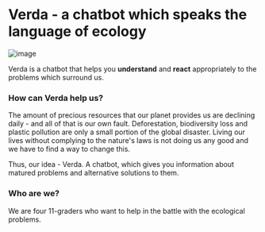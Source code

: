 # Verda - a chatbot which speaks the language of ecology

![image](https://user-images.githubusercontent.com/36764968/110909706-12eee800-8319-11eb-9ece-c281c4b45409.png)

Verda is a chatbot that helps you **understand** and **react** appropriately to the problems which surround us.

### How can Verda help us?

The amount of precious resources that our planet provides us are declining daily - and all of that is our own fault. Deforestation, biodiversity loss and plastic pollution are only a small portion of the global disaster. Living our lives without complying to the nature's laws is not doing us any good and we have to find a way to change this.

Thus, our idea - Verda. A chatbot, which gives you information about matured problems and alternative solutions to them.

### Who are we?

We are four 11-graders who want to help in the battle with the ecological problems.
